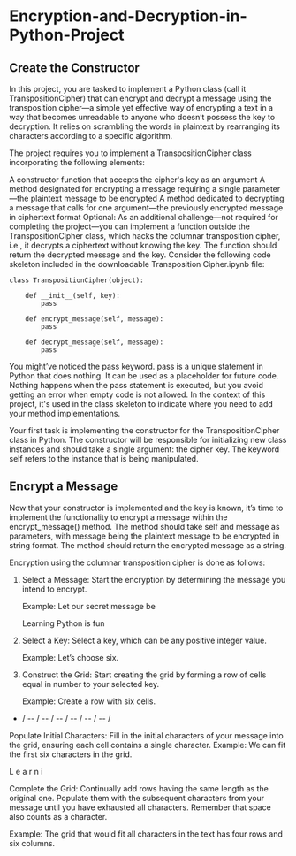 # Encryption-and-Decryption-in-Python-Project

## Create the Constructor
In this project, you are tasked to implement a Python class (call it TranspositionCipher) that can encrypt and decrypt a message using the transposition cipher—a simple yet effective way of encrypting a text in a way that becomes unreadable to anyone who doesn’t possess the key to decryption. It relies on scrambling the words in plaintext by rearranging its characters according to a specific algorithm.

The project requires you to implement a TranspositionCipher class incorporating the following elements:

A constructor function that accepts the cipher's key as an argument
A method designated for encrypting a message requiring a single parameter—the plaintext message to be encrypted
A method dedicated to decrypting a message that calls for one argument—the previously encrypted message in ciphertext format
Optional: As an additional challenge—not required for completing the project—you can implement a function outside the TranspositionCipher class, which hacks the columnar transposition cipher, i.e., it decrypts a ciphertext without knowing the key. The function should return the decrypted message and the key.
Consider the following code skeleton included in the downloadable Transposition Cipher.ipynb file:
```
class TranspositionCipher(object): 
        
    def __init__(self, key):
        pass
        
    def encrypt_message(self, message):
        pass
    
    def decrypt_message(self, message):
        pass
```
You might’ve noticed the pass keyword. pass is a unique statement in Python that does nothing. It can be used as a placeholder for future code. Nothing happens when the pass statement is executed, but you avoid getting an error when empty code is not allowed. In the context of this project, it's used in the class skeleton to indicate where you need to add your method implementations.

Your first task is implementing the constructor for the TranspositionCipher class in Python. The constructor will be responsible for initializing new class instances and should take a single argument: the cipher key. The keyword self refers to the instance that is being manipulated.

## Encrypt a Message
Now that your constructor is implemented and the key is known, it’s time to implement the functionality to encrypt a message within the encrypt_message() method. The method should take self and message as parameters, with message being the plaintext message to be encrypted in string format. The method should return the encrypted message as a string.

Encryption using the columnar transposition cipher is done as follows:

1. Select a Message: Start the encryption by determining the message you intend to encrypt.
   
   Example: Let our secret message be

   Learning Python is fun

2. Select a Key: Select a key, which can be any positive integer value.

   Example: Let’s choose six.

3. Construct the Grid: Start creating the grid by forming a row of cells equal in number to your selected key.

   Example: Create a row with six cells.

- / -- / -- / -- / -- / -- / -- /
 	 	 	 	 	 
Populate Initial Characters: Fill in the initial characters of your message into the grid, ensuring each cell contains a single character.
Example: We can fit the first six characters in the grid.

L	e	a	r	n	i

Complete the Grid: Continually add rows having the same length as the original one. Populate them with the subsequent characters from your message until you have exhausted all characters. Remember that space also counts as a character.

Example: The grid that would fit all characters in the text has four rows and six columns.
